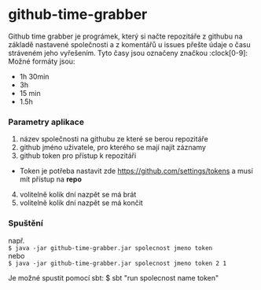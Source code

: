 # github-time-grabber

Github time grabber je prográmek, který si načte repozitáře z githubu na základě nastavené společnosti a z komentářů u issues přešte údaje o času stráveném jeho vyřešením. Tyto časy jsou označeny značkou :clock[0-9]:
Možné formáty jsou:
- 1h 30min
- 3h
- 15 min
- 1.5h

### Parametry aplikace
 1. název společnosti na githubu ze které se berou repozitáře
 2. github jméno uživatele, pro kterého se mají najít záznamy
 3. github token pro přístup k repozitáři
  - Token je potřeba nastavit zde https://github.com/settings/tokens a musí mít přístup na __repo__
 4. volitelně kolik dní nazpět se má brát
 5. volitelně kolik dní nazpět se má končit

### Spuštění
např.    
`$ java -jar github-time-grabber.jar spolecnost jmeno token`    
nebo    
`$ java -jar github-time-grabber.jar spolecnost jmeno token 2 1`

Je možné spustit pomocí sbt:
$ sbt "run spolecnost name token"
